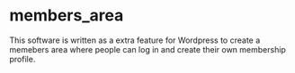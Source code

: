 # members_area

This software is written as a extra feature for Wordpress to create a memebers area where people can log in and create their own membership profile.
